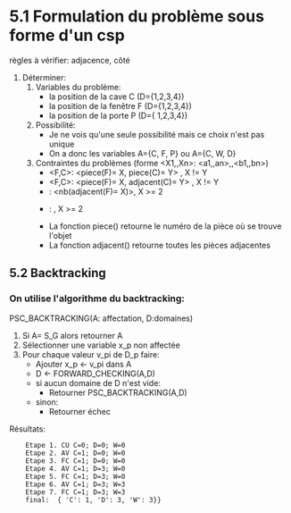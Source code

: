 # 5.1 Formulation du problème sous forme d'un csp  
règles à vérifier: adjacence, côté

1. Déterminer:
	1. Variables du problème:
		- la position de la cave C (D={1,2,3,4})
		- la position de la fenêtre F (D={1,2,3,4})
		- la position de la porte P (D={ 1,2,3,4})
	2. Possibilité:
		- Je ne vois qu'une seule possibilité mais ce choix n'est pas unique
		- On a donc les variables A={C, F, P} ou A={C, W, D}
	3. Contraintes du problèmes (forme <X1,,Xn>: <a1,,an>,,<b1,,bn>)
		- <F,C>: <piece(F)= X, piece(C)= Y> , X != Y
		- <F,C>: <piece(F)= X, adjacent(C)= Y> , X != Y
		- <F>: <nb(adjacent(F)= X)>, X >= 2
		- <P>: <nb(adjacent(P)= X)>, X >= 2
		- La fonction piece() retourne le numéro de la pièce où se trouve l'objet
		- La fonction adjacent() retourne toutes les pièces adjacentes

## 5.2 Backtracking
### On utilise l'algorithme du backtracking:
PSC_BACKTRACKING(A: affectation, D:domaines)
1. Si A= S_G alors retourner A
2. Sélectionner une variable x_p non affectée
3. Pour chaque valeur v_pi de D_p faire:
	- Ajouter x_p <- v_pi dans A
	- D <- FORWARD_CHECKING(A,D)
	- si aucun domaine de D n'est vide:
		- Retourner PSC_BACKTRACKING(A,D)
	- sinon:
		- Retourner échec

Résultats:
```
	Etape 1. CU C=0; D=0; W=0
	Etape 2. AV C=1; D=0; W=0
	Etape 3. FC C=1; D=0; W=0
	Etape 4. AV C=1; D=3; W=0
	Etape 5. FC C=1; D=3; W=0
	Etape 6. AV C=1; D=3; W=3
	Etape 7. FC C=1; D=3; W=3
	final:  { 'C': 1, 'D': 3, 'W': 3}}
```
